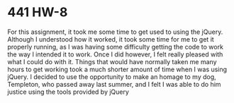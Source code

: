 # 441 HW-8
For this assignment, it took me some time to get used to using the jQuery. Although
I understood how it worked, it took some time for me to get it properly running, as
I was having some difficulty getting the code to work the way I intended it to work.
Once I did however, I felt really pleased with what I could do with it. Things that would
have normally taken me many hours to get working took a much shorter amount of time when
I was using jQuery. I decided to use the opportunity to make an homage to my dog,
Templeton, who passed away last summer, and I felt I was able to do him justice using the
tools provided by jQuery
